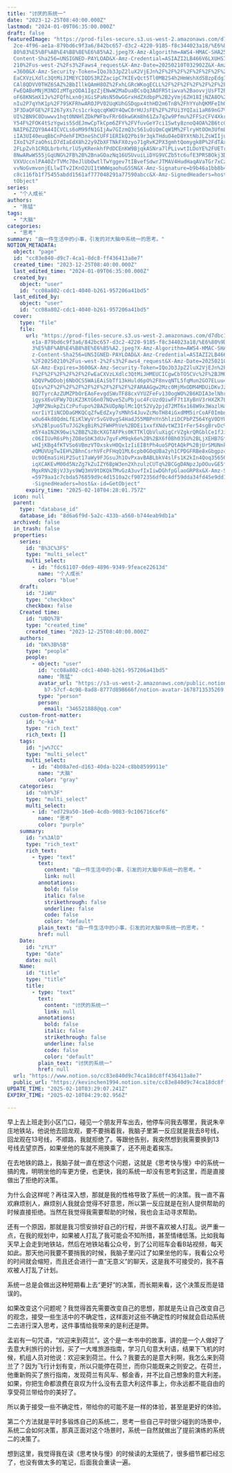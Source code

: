 ```yaml
---
title: "讨厌的系统一"
date: "2023-12-25T08:40:00.000Z"
lastmod: "2024-01-09T06:35:00.000Z"
draft: false
featuredImage: "https://prod-files-secure.s3.us-west-2.amazonaws.com/d7dbc101-8\
  2ce-4f96-ae1a-879bd6c9f3a6/842bc657-d3c2-4220-9185-f8c344023a18/%E6%80%9D%E8%\
  80%83%E5%BF%AB%E4%B8%8E%E6%85%A2.jpeg?X-Amz-Algorithm=AWS4-HMAC-SHA256&X-Amz-\
  Content-Sha256=UNSIGNED-PAYLOAD&X-Amz-Credential=ASIAZI2LB466V6LXUHS7%2F20250\
  210%2Fus-west-2%2Fs3%2Faws4_request&X-Amz-Date=20250210T032902Z&X-Amz-Expires\
  =3600&X-Amz-Security-Token=IQoJb3JpZ2luX2VjEJn%2F%2F%2F%2F%2F%2F%2F%2F%2F%2Fw\
  EaCXVzLXdlc3QtMiJIMEYCIQDS3RZZacipC7KIEvQct5Tl0MB2S4h2HmWshXd5BzpEdgIhAIgI16d\
  CAl8QDVV0THZ6SAZ%2BbIllkQAmH8OZ%2FxhLGRcWKogECLL%2F%2F%2F%2F%2F%2F%2F%2F%2F%2\
  FwEQABoMNjM3NDIzMTgzODA1IgzZjENwW2MaDuaBCsQq3AOFR5tiwva%2BaovvjUsFT2P2U1ru%2F\
  oF68KNSmX1Jv%2FQfhLxn0jXGiSPaNsN50wGGrxHdZXdbpP%2B2yVmj6ZH18IjNZA8O%2FdfCYuty\
  nIu2P7qYhK1p%2F79SKFRhwAROJPV02UqKUhGSDqpx4thHD2m6TnB%2FhYYohQKMFeIhOSKkb1wgw\
  3F3DaQFGE%2FI267yXs7cs1crkqqcqKWOY4QwC0rHUJsFE%2F%2FUi3YQIai1aR69nG7%2FNX72hm\
  UI%2BN9C0Duwwv1hqt0NNHlZDkPWFbvFRr60kwGKm8h61Za7q2w9Pfmu%2FFSzCFV4XkrQne7U1Ez\
  Y54F%2FOK4tSzYgwis5SdEJmwCpTkCpm6ZFY%2FVfuvGeY7ci1Swty8znoQ4OA%2B6tcC8bNAbmXf\
  NAIP6ZZQY9A44ICVCLs6oM99fN1GIjAw7GIzmQ3c561uOiQmCqW1M%2FlryHtOOm3UfmLZDnMjpkp\
  iIA3UI40euqBbCnPdehFIM3neShCUFF1ERIkQ2Pbi9r3qkTHduO4eD8YXtNbJLZsWIIjuLsOTx%2F\
  IXoI%2FzaOhsLD7dIaEdX8h22y9ZbXFTNkFX0zyo71gRvK2PX3gmhtQomygk8P%2FdTAxSc14%2F%\
  2FLpZvh1CRQLbrbrhLrlU5yKRenkhfPdDCEnKW9BjqkASNra7lPLivwtILDoYE%2FUETrGRuZju6I\
  8NwARwWS55jGqUNG%2FB%2B%2BnaGOazNq16USUvuiLiDYG9VCZb5tc6ufE3PRSBOkj3DNsuVKmT5\
  VXVUccnlPA40ZrTVMc70eJlUbOwtlTwYggev7tIBvefSdwrJTMAV4HudHaqAVaTGr7xCzjfuKo62W\
  vvNoGvmvonjELlwITv2IKnO2UI1tWWWqaohuG5SN&X-Amz-Signature=b9b46a1bb8b44964cf3b\
  c8c116fb1f75455abdd1561af777048291a77590abcc&X-Amz-SignedHeaders=host&x-id=Ge\
  tObject"
series:
  - "个人成长"
authors:
  - "陈猛"
tags:
  - "大脑"
categories:
  - "思考"
summary: "由一件生活中的小事，引发的对大脑中系统一的思考。"
NOTION_METADATA:
  object: "page"
  id: "cc83e840-d9c7-4ca1-8dc8-ff436413a8e7"
  created_time: "2023-12-25T08:40:00.000Z"
  last_edited_time: "2024-01-09T06:35:00.000Z"
  created_by:
    object: "user"
    id: "cc08a802-cdc1-4040-b261-957206a41bd5"
  last_edited_by:
    object: "user"
    id: "cc08a802-cdc1-4040-b261-957206a41bd5"
  cover:
    type: "file"
    file:
      url: "https://prod-files-secure.s3.us-west-2.amazonaws.com/d7dbc101-82ce-4f96-a\
        e1a-879bd6c9f3a6/842bc657-d3c2-4220-9185-f8c344023a18/%E6%80%9D%E8%80%8\
        3%E5%BF%AB%E4%B8%8E%E6%85%A2.jpeg?X-Amz-Algorithm=AWS4-HMAC-SHA256&X-Am\
        z-Content-Sha256=UNSIGNED-PAYLOAD&X-Amz-Credential=ASIAZI2LB4664QNOAQLX\
        %2F20250210%2Fus-west-2%2Fs3%2Faws4_request&X-Amz-Date=20250210T032801Z\
        &X-Amz-Expires=3600&X-Amz-Security-Token=IQoJb3JpZ2luX2VjEJn%2F%2F%2F%2\
        F%2F%2F%2F%2F%2F%2FwEaCXVzLXdlc3QtMiJHMEUCICgwCbTO5CVc%2F%2BJM075ryeetf\
        kDQVPwDDobj6NbOCS5WAiEAiSbTf13kHuld6pO%2F8nvqNTL5fqMun2GO7ELuu4CM8X4qiA\
        QIsv%2F%2F%2F%2F%2F%2F%2F%2F%2F%2FARAAGgw2Mzc0MjMxODM4MDUiDKvJzkhx22znG\
        BQ7TyrcAzZUMZPbOrEAoFevgdSWuTF88cxVYUZFeFv130ogWO%2B6KDIA3elNhruTinF4JG\
        igysX6vUFWy7OiKZ3KtG6n07NQve5ZuPbjuc4FcUzdQiwFF7t1XyBnV3rHXZK7LzCvItkuq\
        JqMP2NukpZiCzPufupo%2BAZkUDpNplMc1Qt52Vy2pjd72MT6x168W9x3WazlHaLJK9Xkmk\
        nxrIiYIiNCDDaGMKQCqZfwEdZxy7sMNh54JuvZcMoTH84iGxdMM5irCoAF0ImbnuCk2IGnt\
        wOu64kd8QdmLfEiKlWyVr5vGV0vgS4HadJ55MBPnYn5hlziDCPbPZ564YgV0DYUu1D8RL9C\
        sX%2BlpuoSTu7JG2kgBiR%2FWHPhVe%2BDEi1xxfXNdvtWZ3IrFer54sgBrvDc%2FoG9gBW\
        m5Y4aIN2K96wi%2BBZ%2BcKXGTAFPks0KTTKlQbVluXigCrVZgkrQRGblCe1fJiQelb6Lhg\
        c06IIUvR6sPhjZO8eSbK3dUv7gvFxM9qk6e%2B%2BX6f0Bh03SU%2BLjXEHB7GfoRHA0ZXF\
        wHIjKBg4fKTVSo6VBmzVTOxskvH0Qx1zIiEIBtPh4uoSPQtAQkP%2BjUrSMUNnkCnBF8LVY\
        eQMUVUgTwIEH%2BhnCsrhVFcPFHqQ1ML6cpb0GOqUBa2yh1CPDGFRBe8xGbgpz4pa6wVHn4\
        Uc90EmaSiHiP2Sut17aWy9FJGsuJh1OvPxavBABLbkV4slFs1K2kIn4Qoq35650%2BDFoV4\
        iqXCAKEvM00d5NzZg7kZuIZY6BpW3en2XhzulzCUTq%2BCGgDANpzJpOOuvGE5fxsfKksUA\
        MgxRN%2BjVJ3ys9WQ3mV9tDKQkTMvGzA3uvfIxIiwDGhfpGlaoGRP8x&X-Amz-Signature\
        =5979aa1c7cbda576859d9c4d1510a2cf9072356df0c4df59dda34fd45e9dd18c&X-Amz\
        -SignedHeaders=host&x-id=GetObject"
      expiry_time: "2025-02-10T04:28:01.757Z"
  icon: null
  parent:
    type: "database_id"
    database_id: "8d6a6f9d-5a2c-433b-a560-b744eab9db1a"
  archived: false
  in_trash: false
  properties:
    series:
      id: "B%3C%3FS"
      type: "multi_select"
      multi_select:
        - id: "fdc61107-0de9-4896-9349-9feace22613d"
          name: "个人成长"
          color: "blue"
    draft:
      id: "JiWU"
      type: "checkbox"
      checkbox: false
    Created time:
      id: "UBQ%7B"
      type: "created_time"
      created_time: "2023-12-25T08:40:00.000Z"
    authors:
      id: "bK%3B%5B"
      type: "people"
      people:
        - object: "user"
          id: "cc08a802-cdc1-4040-b261-957206a41bd5"
          name: "陈猛"
          avatar_url: "https://s3-us-west-2.amazonaws.com/public.notion-static.com/775523\
            b7-57cf-4c98-8ad8-8777d898666f/notion-avatar-1678713535269.png"
          type: "person"
          person:
            email: "346521888@qq.com"
    custom-front-matter:
      id: "c~kA"
      type: "rich_text"
      rich_text: []
    tags:
      id: "jw%7CC"
      type: "multi_select"
      multi_select:
        - id: "4b08a7ed-d163-40da-b224-c8bb8599911e"
          name: "大脑"
          color: "gray"
    categories:
      id: "nbY%3F"
      type: "multi_select"
      multi_select:
        - id: "ed729a50-16e0-4cdb-9083-9c106716cef6"
          name: "思考"
          color: "purple"
    summary:
      id: "x%3AlD"
      type: "rich_text"
      rich_text:
        - type: "text"
          text:
            content: "由一件生活中的小事，引发的对大脑中系统一的思考。"
            link: null
          annotations:
            bold: false
            italic: false
            strikethrough: false
            underline: false
            code: false
            color: "default"
          plain_text: "由一件生活中的小事，引发的对大脑中系统一的思考。"
          href: null
    Date:
      id: "zYLY"
      type: "date"
      date: null
    Name:
      id: "title"
      type: "title"
      title:
        - type: "text"
          text:
            content: "讨厌的系统一"
            link: null
          annotations:
            bold: false
            italic: false
            strikethrough: false
            underline: false
            code: false
            color: "default"
          plain_text: "讨厌的系统一"
          href: null
  url: "https://www.notion.so/cc83e840d9c74ca18dc8ff436413a8e7"
  public_url: "https://kevinchen1994.notion.site/cc83e840d9c74ca18dc8ff436413a8e7"
UPDATE_TIME: "2025-02-10T03:29:07.241Z"
EXPIRY_TIME: "2025-02-10T04:29:02.956Z"

---
```

<link rel="stylesheet" href="https://cdn.jsdelivr.net/npm/katex@0.16.2/dist/katex.min.css" integrity="sha384-bYdxxUwYipFNohQlHt0bjN/LCpueqWz13HufFEV1SUatKs1cm4L6fFgCi1jT643X" crossorigin="anonymous">


早上去上班走到小区门口，碰见一个朋友开车出去，他停车问我去哪里，我说朱辛庄地铁站，他说他去回龙观，要不要捎着我，我脑子里第一反应就是我去8号线，回龙观在13号线，不顺路，我就拒绝了。等跟他告别，我突然想到我需要换到13号线去望京西，如果坐他的车就不用换乘了，还不用走着挨冻。


在去地铁的路上，我脑子就一直在想这个问题，这就是《思考快与慢》中的系统一搞的鬼，明明坐他的车更方便，也更快，我的系统一却没有思考到这里，而是直接做出了拒绝的决策。


为什么会这样呢？再往深入想，那就是我的性格导致了系统一的决策。我一直不喜欢麻烦别人，麻烦别人我就会觉得不好意思，所以第一反应就是在别人提供帮助的时候直接拒绝。当然在我觉得我需要帮助的时候，我也会主动寻求帮助。


还有一个原因，那就是我习惯安排好自己的行程，并很不喜欢被人打乱。说严重一点，在我的规划中，如果被人打乱了我可能会不知所措，甚至情绪低落。比如我每天早上会走到地铁站，然后在地铁站看公众号，到了公司班车会看B站视频，每天如此。那天他问我要不要捎我的时候，我脑子里闪过了如果坐他的车，我看公众号的时间就会缩短，而且还会进行一直“无意义”的聊天，这是我不可接受的，我不喜欢被人打乱了计划。


系统一总是会做出这种短期看上去“更好”的决策，而长期来看，这个决策反而是错误的。


如果改变这个问题呢？我觉得首先需要改变自己的思想，那就是先让自己改变自己的观念，接受一些生活中的不确定性，这样面对这些不确定性的时候就会启动系统二去进行深入思考，这件事情给我带来的是利还是弊。


孟岩有一句咒语，“欢迎来到荷兰”。这个是一本书中的故事，讲的是一个人做好了去意大利旅行的计划，买了一大堆旅游指南，学习几句意大利语，结果下飞机的时候，机组人员对他说：欢迎来到荷兰。什么？我要去的是意大利啊，我怎么来到荷兰了？因为飞行计划有变，所以只能停在荷兰，而你只能既来之则安之。在荷兰，他重新购买了旅行指南，发现荷兰有风车、郁金香，并不比自己想象的意大利差。如果，你把生命都浪费在哀叹为什么没有去意大利这件事上，你永远都不能自由的享受荷兰带给你的美好了。


所以勇于接受一些不确定性，带给你的可能不是一样的体验，甚至是更好的体验。


第二个方法就是平时多锻炼自己的系统二，思考一些自己平时很少碰到的场景中，系统二会如何决策，那真正面对这个场景时，系统一自然就做出了提前演练的系统二的决策了。


想到这里，我觉得我在读《思考快与慢》的时候读的太笼统了，很多细节都已经忘了，也没有做太多的笔记，后面我会重读一遍。

